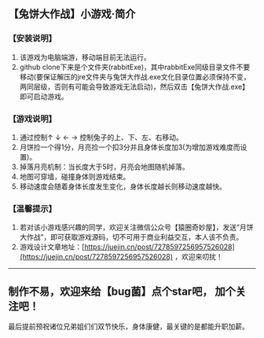 ## 【兔饼大作战】小游戏·简介

### 【安装说明】
1. 该游戏为电脑端游，移动端目前无法运行。
2. github clone下来是个文件夹(rabbitExe)，其中rabbitExe同级目录文件不要移动(要保证解压的jre文件夹与兔饼大作战.exe文化目录位置必须保持不变，两同层级，否则有可能会导致游戏无法启动)，然后双击【兔饼大作战.exe】即可启动游戏。

### 【游戏说明】
1. 通过控制↑ ↓ ← → 控制兔子的上、下、左、右移动。
2. 月饼捡一个得1分，月亮捡一个扣3分并且身体长度加3(为增加游戏难度而设置)。
3. 掉落月亮机制：当长度大于5时，月亮会地图随机掉落。
4. 地图可穿墙，碰撞身体则游戏结束。
5. 移动速度会随着身体长度发生变化，身体长度越长则移动速度越快。
    
### 【温馨提示】
1. 若对该小游戏感兴趣的同学，欢迎关注微信公众号【猿圈奇妙屋】，发送“月饼大作战”，即可获取游戏源码，切不可用于商业利益交互，本人该不负责。
2. 游戏设计文章地址：[https://juejin.cn/post/7278597256957526028](https://juejin.cn/post/7278597256957526028) ，欢迎来叨扰！

---

**制作不易，欢迎来给【bug菌】点个star吧， 加个关注吧！**
---

最后提前预祝诸位兄弟姐们们双节快乐，身体康健，最关键的是都能升职加薪。

